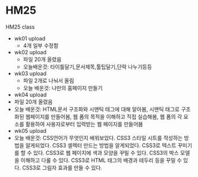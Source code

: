 # HM25
HM25 class

* wk01 upload
  * 4개 일부 수정함
* wk02 upload
  * 파일 20개 올렸음
  * 오늘배운것: 타이틀달기,문서제목,툴팁달기,단락 나누기등등
* wk03 upload
  * 파일 2개로 나눠서 올림
  * 오늘 배운것: 나만의 홈페이지 만들기
* wk04 upload
 * 파일 20개 올렸음
 * 오늘 배운것: HTML문서 구조화와 시맨틱 태그에 대해 알아봄,
               시맨틱 태그로 구조화된 웹페이지를 만들어봄,
               웹 폼의 목적을 이해하고 직접 실습해봄,
               웹 폼의 각 요소를 활용하여 사용자로부터 입력받는 웹 페이지를 만들어봄
* wk05 upload
 * 오늘 배운것: CSS언어가 무엇인지 배워보았다. CSS3 스타일 시트를 작성하는 방법을 알게되었다. CSS3 셀렉터 만드는 방법을 알게되었다. CSS3로 텍스트 꾸미기를 할 수 있다. CSS3로 웹 페이지에 색과 모양을 꾸밀 수 있다. CSS3의 박스 모델을 이해하고 다룰 수 있다. CSS3로 HTML 태그의 배경과 테두리 등을 꾸밀 수 있다. CSS3로 그림자 효과를 만들 수 있다.
